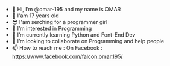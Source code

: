 - 👋 Hi, I’m @omar-195 and my name is OMAR 
- 🎉 I'am 17 years old
- 😎 I'am serching for a programmer girl
- 👀 I’m interested in Programming
- 🌱 I’m currently learning Python and Font-End Dev
- 💞️ I’m looking to collaborate on Programming and help people
- 📫 How to reach me :
 On Facebook : https://www.facebook.com/falcon.omar.195/
 

<!---
omar-195/omar-195 is a ✨ special ✨ repository because its `README.md` (this file) appears on your GitHub profile.
You can click the Preview link to take a look at your changes.
--->
